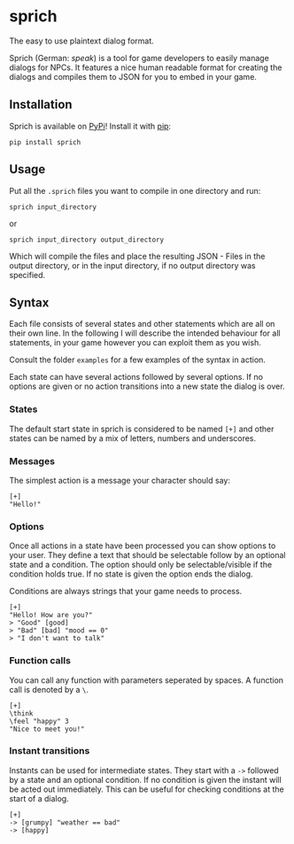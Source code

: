 # sprich

The easy to use plaintext dialog format.

Sprich (German: *speak*) is a tool for game developers to easily manage dialogs
for NPCs. It features a nice human readable format for creating the dialogs
and compiles them to JSON for you to embed in your game.

## Installation
Sprich is available on [PyPi](https://pypi.org/project/sprich/)!
Install it with [pip](https://pypi.org/project/pip/):

    pip install sprich

## Usage
Put all the `.sprich` files you want to compile in one directory and run:

    sprich input_directory

or

    sprich input_directory output_directory

Which will compile the files and place the resulting JSON - Files in the output
directory, or in the input directory, if no output directory was specified.

## Syntax
Each file consists of several states and other statements which are all on
their own line. In the following I will describe the intended behaviour for all
statements, in your game however you can exploit them as you wish.

Consult the folder `examples` for a few examples of the syntax in action.

Each state can have several actions followed by several options. If no options
are given or no action transitions into a new state the dialog is over.

### States
The default start state in sprich is considered to be named `[+]` and other
states can be named by a mix of letters, numbers and underscores.

### Messages
The simplest action is a message your character should say:

    [+]
    "Hello!"

### Options
Once all actions in a state have been processed you can show options to your user.
They define a text that should be selectable follow by an optional state and a
condition. The option should only be selectable/visible if the condition holds true.
If no state is given the option ends the dialog.

Conditions are always strings that your game needs to process.

    [+]
    "Hello! How are you?"
    > "Good" [good]
    > "Bad" [bad] "mood == 0"
    > "I don't want to talk"

### Function calls
You can call any function with parameters seperated by spaces. A function call
is denoted by a `\`.

    [+]
    \think
    \feel "happy" 3
    "Nice to meet you!"

### Instant transitions
Instants can be used for intermediate states. They start with a `->` followed by
a state and an optional condition. If no condition is given the instant will be
acted out immediately. This can be useful for checking conditions at the start
of a dialog.

    [+]
    -> [grumpy] "weather == bad"
    -> [happy]
